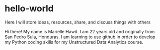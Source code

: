 # hello-world
Here I will store ideas, resources, share, and discuss things with others

Hi there! My name is Marielle Hawit. I am 22 years old and originally from San Pedro Sula, Honduras. 
I am learning to use github in order to develop my Python coding skills for my Unstructured Data Analytics course.
